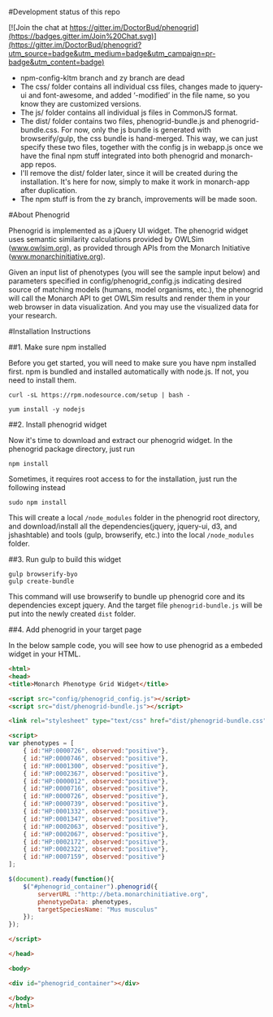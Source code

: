 #Development status of this repo

[![Join the chat at https://gitter.im/DoctorBud/phenogrid](https://badges.gitter.im/Join%20Chat.svg)](https://gitter.im/DoctorBud/phenogrid?utm_source=badge&utm_medium=badge&utm_campaign=pr-badge&utm_content=badge)

- npm-config-kltm branch and zy branch are dead
- The css/ folder contains all individual css files, changes made to jquery-ui and font-awesome, and added ‘-modified’ in the file name, so you know they are customized versions. 
- The js/ folder contains all individual js files in CommonJS format.
- The dist/ folder contains two files, phenogrid-bundle.js and phenogrid-bundle.css. For now, only the js bundle is generated with browserify/gulp, the css bundle is hand-merged. This way, we can just specify these two files, together with the config js in webapp.js once we have the final npm stuff integrated into both phenogrid and monarch-app repos. 
- I'll remove the dist/ folder later, since it will be created during the installation. It's here for now, simply to make it work in monarch-app after duplication.
- The npm stuff is from the zy branch, improvements will be made soon.

#About Phenogrid

Phenogrid is implemented as a jQuery UI widget. The phenogrid widget uses semantic similarity calculations provided by OWLSim (www.owlsim.org), as provided through APIs from the Monarch Initiative (www.monarchinitiative.org).

Given an input list of phenotypes (you will see the sample input below) and parameters specified in config/phenogrid_config.js indicating desired source of matching models (humans, model organisms, etc.), the phenogrid will call the Monarch API to get OWLSim results and render them in your web browser in data visualization. And you may use the visualized data for your research.

#Installation Instructions

##1. Make sure npm installed

Before you get started, you will need to make sure you have npm installed first. npm is bundled and installed automatically with node.js. If not, you need to install them.

```
curl -sL https://rpm.nodesource.com/setup | bash -

yum install -y nodejs
```

##2. Install phenogrid widget

Now it's time to download and extract our phenogrid widget. In the phenogrid package directory, just run

```
npm install
```

Sometimes, it requires root access to for the installation, just run the following instead

```
sudo npm install
```

This will create a local `/node_modules` folder in the phenogrid root directory, and download/install all the dependencies(jquery, jquery-ui, d3, and jshashtable) and tools (gulp, browserify, etc.) into the local `/node_modules` folder.

##3. Run gulp to build this widget

```
gulp browserify-byo
gulp create-bundle
```

This command will use browserify to bundle up phenogrid core and its dependencies except jquery. And the target file `phenogrid-bundle.js` will be put into the newly created `dist` folder.

##4. Add phenogrid in your target page

In the below sample code, you will see how to use phenogrid as a embeded widget in your HTML.

````html
<html>
<head>
<title>Monarch Phenotype Grid Widget</title>

<script src="config/phenogrid_config.js"></script>
<script src="dist/phenogrid-bundle.js"></script>

<link rel="stylesheet" type="text/css" href="dist/phenogrid-bundle.css">

<script>
var phenotypes = [
	{ id:"HP:0000726", observed:"positive"},
	{ id:"HP:0000746", observed:"positive"},
	{ id:"HP:0001300", observed:"positive"},
	{ id:"HP:0002367", observed:"positive"},
	{ id:"HP:0000012", observed:"positive"},
	{ id:"HP:0000716", observed:"positive"},
	{ id:"HP:0000726", observed:"positive"},
	{ id:"HP:0000739", observed:"positive"},
	{ id:"HP:0001332", observed:"positive"},
	{ id:"HP:0001347", observed:"positive"},
	{ id:"HP:0002063", observed:"positive"},
	{ id:"HP:0002067", observed:"positive"},
	{ id:"HP:0002172", observed:"positive"},
	{ id:"HP:0002322", observed:"positive"},
	{ id:"HP:0007159", observed:"positive"}
];	

$(document).ready(function(){
	$("#phenogrid_container").phenogrid({
		serverURL :"http://beta.monarchinitiative.org", 
		phenotypeData: phenotypes,
		targetSpeciesName: "Mus musculus" 
	});
});

</script>

</head>

<body>

<div id="phenogrid_container"></div>

</body>
</html>
````
